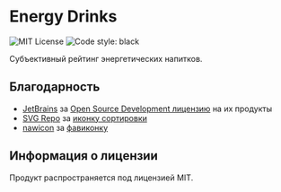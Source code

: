 # Energy Drinks
![MIT License](https://img.shields.io/github/license/JustKappaMan/Energy-Drinks)
![Code style: black](https://img.shields.io/badge/code%20style-black-black)

Субъективный рейтинг энергетических напитков.

## Благодарность
* [JetBrains](https://www.jetbrains.com) за [Open Source Development лицензию](https://www.jetbrains.com/community/opensource) на их продукты
* [SVG Repo](https://www.svgrepo.com/) за [иконку сортировки](https://www.svgrepo.com/svg/2287/sort)
* [nawicon](https://www.flaticon.com/authors/nawicon) за [фавиконку](https://www.flaticon.com/free-icon/flash_2511629)

## Информация о лицензии
Продукт распространяется под лицензией MIT.